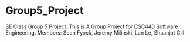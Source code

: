 # Group5_Project
SE Class Group 5 Project.
This is A Group Project for CSC440 Software Engineering.
Members: Sean Fyock, Jeremy Milinski, Lan Le, Shaanjot Gill
